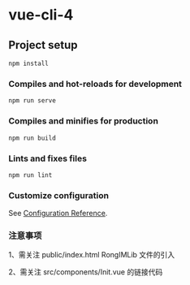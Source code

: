 # vue-cli-4

## Project setup
```
npm install
```

### Compiles and hot-reloads for development
```
npm run serve
```

### Compiles and minifies for production
```
npm run build
```

### Lints and fixes files
```
npm run lint
```

### Customize configuration
See [Configuration Reference](https://cli.vuejs.org/config/).

### 注意事项

1、需关注 public/index.html RongIMLib 文件的引入

2、需关注 src/components/Init.vue 的链接代码
